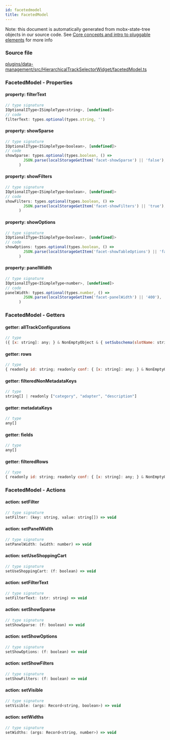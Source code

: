 ```yaml
---
id: facetedmodel
title: FacetedModel
---
```


Note: this document is automatically generated from mobx-state-tree objects in
our source code. See
[Core concepts and intro to pluggable elements](/docs/developer_guide/) for more
info

### Source file

[plugins/data-management/src/HierarchicalTrackSelectorWidget/facetedModel.ts](https://github.com/GMOD/jbrowse-components/blob/main/plugins/data-management/src/HierarchicalTrackSelectorWidget/facetedModel.ts)

### FacetedModel - Properties

#### property: filterText

```js
// type signature
IOptionalIType<ISimpleType<string>, [undefined]>
// code
filterText: types.optional(types.string, '')
```

#### property: showSparse

```js
// type signature
IOptionalIType<ISimpleType<boolean>, [undefined]>
// code
showSparse: types.optional(types.boolean, () =>
        JSON.parse(localStorageGetItem('facet-showSparse') || 'false'),
      )
```

#### property: showFilters

```js
// type signature
IOptionalIType<ISimpleType<boolean>, [undefined]>
// code
showFilters: types.optional(types.boolean, () =>
        JSON.parse(localStorageGetItem('facet-showFilters') || 'true'),
      )
```

#### property: showOptions

```js
// type signature
IOptionalIType<ISimpleType<boolean>, [undefined]>
// code
showOptions: types.optional(types.boolean, () =>
        JSON.parse(localStorageGetItem('facet-showTableOptions') || 'false'),
      )
```

#### property: panelWidth

```js
// type signature
IOptionalIType<ISimpleType<number>, [undefined]>
// code
panelWidth: types.optional(types.number, () =>
        JSON.parse(localStorageGetItem('facet-panelWidth') || '400'),
      )
```

### FacetedModel - Getters

#### getter: allTrackConfigurations

```js
// type
({ [x: string]: any; } & NonEmptyObject & { setSubschema(slotName: string, data: unknown): any; } & IStateTreeNode<AnyConfigurationSchemaType>)[]
```

#### getter: rows

```js
// type
{ readonly id: string; readonly conf: { [x: string]: any; } & NonEmptyObject & { setSubschema(slotName: string, data: unknown): any; } & IStateTreeNode<AnyConfigurationSchemaType>; ... 4 more ...; readonly metadata: Record<...>; }[]
```

#### getter: filteredNonMetadataKeys

```js
// type
string[] | readonly ["category", "adapter", "description"]
```

#### getter: metadataKeys

```js
// type
any[]
```

#### getter: fields

```js
// type
any[]
```

#### getter: filteredRows

```js
// type
{ readonly id: string; readonly conf: { [x: string]: any; } & NonEmptyObject & { setSubschema(slotName: string, data: unknown): any; } & IStateTreeNode<AnyConfigurationSchemaType>; ... 4 more ...; readonly metadata: Record<...>; }[]
```

### FacetedModel - Actions

#### action: setFilter

```js
// type signature
setFilter: (key: string, value: string[]) => void
```

#### action: setPanelWidth

```js
// type signature
setPanelWidth: (width: number) => void
```

#### action: setUseShoppingCart

```js
// type signature
setUseShoppingCart: (f: boolean) => void
```

#### action: setFilterText

```js
// type signature
setFilterText: (str: string) => void
```

#### action: setShowSparse

```js
// type signature
setShowSparse: (f: boolean) => void
```

#### action: setShowOptions

```js
// type signature
setShowOptions: (f: boolean) => void
```

#### action: setShowFilters

```js
// type signature
setShowFilters: (f: boolean) => void
```

#### action: setVisible

```js
// type signature
setVisible: (args: Record<string, boolean>) => void
```

#### action: setWidths

```js
// type signature
setWidths: (args: Record<string, number>) => void
```
